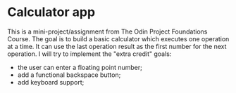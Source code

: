# Calculator app
This is a mini-project/assignment from The Odin Project Foundations Course.
The goal is to build a basic calculator which executes one operation
at a time. It can use the last operation result as the first number for the next operation.
I will try to implement the "extra credit" goals:
  - the user can enter a floating point number;
  - add a functional backspace button;
  - add keyboard support;
